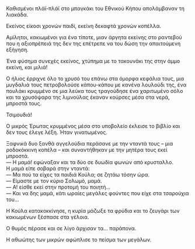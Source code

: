 Καθισμένοι πλάϊ-πλάϊ στο μπαγκάκι του Εθνικού Κήπου απολάμβαναν τη λιακάδα.

Εκείνος είκοσι χρονών παιδί, εκείνη δεκαφτά χρονών κοπέλλα.

Αμίλητοι, κακιωμένοι για ένα τίποτε, μιαν άργητα εκείνης στο ραντεβού που η αξιοπρέπειά της δεν της επέτρεπε να του δώση
την απαιτούμενη εξήγηση.

Ένα φύσημα συνεχές εκείνος, χτύπημα με το τακουνάκι της στην άμμο εκείνη, και μιλιά!

Ο ήλιος έρριχνε όλο το χρυσό του επάνω στα όμορφα κεφάλια τους, μια μυγδαλιά τους πετροβολούσε κάπου-κάπου με κανένα
λουλούδι της, ένα πουλάκι κρυμμένο σε μια λεύκα τους τραγούδησε ένα χαριτωμένο σόλο και τα χρυσόψαρα της λιμνούλας
έκαναν κούρσες μέσα στα νερά, μπροστά τους.

Τσιμουδιά!

Ο μικρός Έρωτας κρυμμένος μέσα στο υποβολείο έκλεισε το βιβλίο και δεν τους έλεγε λέξη. Ήταν γινατωμένος.

Ξαφνικά δυο ξανθά αγγελούδια περάσανε με την νταντά τους &ndash; μια ροδοκόκκινη κοπέλα &ndash; και συναντήθηκαν με την
μητέρα τους εκεί μπροστά.<br>
&mdash; Η μαμά! εφώναξαν και τα δύο σε δυωδία φωνών από κρυσταλλο.<br>
Η μαμά είπε σοβαρά στην νταντά:<br>
&mdash; Μα πού τα είχες τα παιδιά Κούλα; σε ζητάω τόσην ώρα.<br>
&mdash; Είμαστε με τον κύριο Σολωμό, μαμά.<br>
&mdash; Α! είσθε εκεί στην προτομή του ποιητή...<br>
&mdash; Και να δης μαμά, κάτι ωραίες μεγάλες φούντες που είχε στα τσαρούχια του...<br>

Η Κούλα κατακοκκίνησε, η κυρία μάζωξε τα φρύδια και το ζευγάρι των κακιωμένων ξέσπασε στα γέλοια.

Ο θυμός πέρασε και σε λίγο άρχισαν τα... παράπονα.

Η αθωώτης των μικρών αφώπλισε το πείσμα των μεγάλων.
